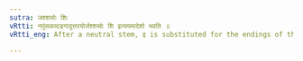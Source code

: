 ```yaml
---
sutra: जश्शसोः शिः
vRtti: नपुंसकादङ्गादुत्तरयोर्जश्शसोः शि इत्ययमादेशो भवति ॥
vRtti_eng: After a neutral stem, इ is substituted for the endings of the Nominative and Accusative Plural (जस् and शस्) ॥

---
```

